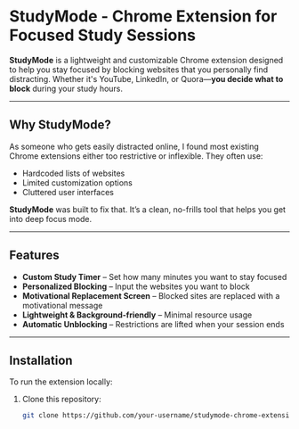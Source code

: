 # StudyMode - Chrome Extension for Focused Study Sessions

**StudyMode** is a lightweight and customizable Chrome extension designed to help you stay focused by blocking websites that you personally find distracting. Whether it's YouTube, LinkedIn, or Quora—**you decide what to block** during your study hours.

---

## Why StudyMode?

As someone who gets easily distracted online, I found most existing Chrome extensions either too restrictive or inflexible. They often use:

- Hardcoded lists of websites
- Limited customization options
- Cluttered user interfaces

**StudyMode** was built to fix that. It’s a clean, no-frills tool that helps you get into deep focus mode.

---

## Features

- **Custom Study Timer** – Set how many minutes you want to stay focused  
- **Personalized Blocking** – Input the websites you want to block  
- **Motivational Replacement Screen** – Blocked sites are replaced with a motivational message  
- **Lightweight & Background-friendly** – Minimal resource usage  
- **Automatic Unblocking** – Restrictions are lifted when your session ends

---

## Installation

To run the extension locally:

1. Clone this repository:
   ```bash
   git clone https://github.com/your-username/studymode-chrome-extension.git
